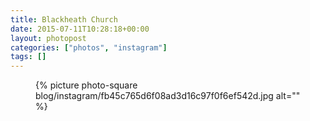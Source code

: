 ```yaml
---
title: Blackheath Church
date: 2015-07-11T10:28:18+00:00
layout: photopost
categories: ["photos", "instagram"]
tags: []
---
```


<figure class="photo photo--square">
  {% picture photo-square blog/instagram/fb45c765d6f08ad3d16c97f0f6ef542d.jpg alt="" %}
</figure>


